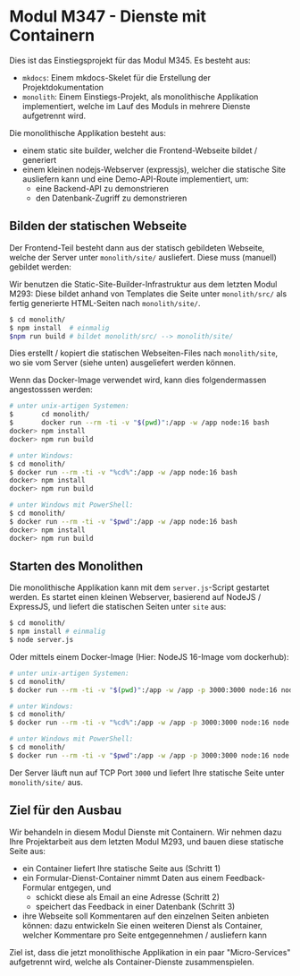 # Modul M347 - Dienste mit Containern

Dies ist das Einstiegsprojekt für das Modul M345. Es besteht aus:

* `mkdocs`: Einem mkdocs-Skelet für die Erstellung der Projektdokumentation
* `monolith`: Einem Einstiegs-Projekt, als monolithische Applikation implementiert,
	welche im Lauf des Moduls in mehrere Dienste aufgetrennt wird.


Die monolithische Applikation besteht aus:

* einem static site builder, welcher die Frontend-Webseite bildet / generiert
* einem kleinen nodejs-Webserver (expressjs), welcher die statische Site ausliefern kann 
  und eine Demo-API-Route implementiert, um:
  * eine Backend-API zu demonstrieren
  * den Datenbank-Zugriff zu demonstrieren

## Bilden der statischen Webseite

Der Frontend-Teil besteht dann aus der statisch gebildeten Webseite, welche der Server
unter `monolith/site/` ausliefert. Diese muss (manuell) gebildet werden:

Wir benutzen die Static-Site-Builder-Infrastruktur aus dem letzten Modul M293:
Diese bildet anhand von Templates die Seite unter `monolith/src/` als
fertig generierte HTML-Seiten nach `monolith/site/`.

```sh
$ cd monolith/
$ npm install  # einmalig
$npm run build # bildet monolith/src/ --> monolith/site/
```

Dies erstellt / kopiert die statischen Webseiten-Files nach `monolith/site`,
wo sie vom Server (siehe unten) ausgeliefert werden können.

Wenn das Docker-Image verwendet wird, kann dies folgendermassen angestosssen werden:


```sh
# unter unix-artigen Systemen:
$       cd monolith/
$       docker run --rm -ti -v "$(pwd)":/app -w /app node:16 bash
docker> npm install
docker> npm run build

# unter Windows:
$ cd monolith/
$ docker run --rm -ti -v "%cd%":/app -w /app node:16 bash
docker> npm install
docker> npm run build

# unter Windows mit PowerShell:
$ cd monolith/
$ docker run --rm -ti -v "$pwd":/app -w /app node:16 bash
docker> npm install
docker> npm run build
```


## Starten des Monolithen

Die monolithische Applikation kann mit dem `server.js`-Script gestartet werden. Es startet einen
kleinen Webserver, basierend auf NodeJS / ExpressJS, und liefert die statischen Seiten unter `site` aus:

```sh
$ cd monolith/
$ npm install # einmalig
$ node server.js
```

Oder mittels einem Docker-Image (Hier: NodeJS 16-Image vom dockerhub):

```sh
# unter unix-artigen Systemen:
$ cd monolith/
$ docker run --rm -ti -v "$(pwd)":/app -w /app -p 3000:3000 node:16 node server.js

# unter Windows:
$ cd monolith/
$ docker run --rm -ti -v "%cd%":/app -w /app -p 3000:3000 node:16 node server.js

# unter Windows mit PowerShell:
$ cd monolith/
$ docker run --rm -ti -v "$pwd":/app -w /app -p 3000:3000 node:16 node server.js
```

Der Server läuft nun auf TCP Port `3000` und liefert Ihre statische Seite unter `monolith/site/` aus.

## Ziel für den Ausbau

Wir behandeln in diesem Modul Dienste mit Containern. Wir nehmen dazu Ihre Projektarbeit aus dem letzten Modul M293,
und bauen diese statische Seite aus:

* ein Container liefert Ihre statische Seite aus (Schritt 1)
* ein Formular-Dienst-Container nimmt Daten aus einem Feedback-Formular entgegen, und
  * schickt diese als Email an eine Adresse (Schritt 2)
  * speichert das Feedback in einer Datenbank (Schritt 3)
* ihre Webseite soll Kommentaren auf den einzelnen Seiten anbieten können: dazu
	entwickeln Sie einen weiteren Dienst als Container, welcher Kommentare pro Seite entgegennehmen / ausliefern kann

Ziel ist, dass die jetzt monolithische Applikation in ein paar "Micro-Services" aufgetrennt wird, welche
als Container-Dienste zusammenspielen.

